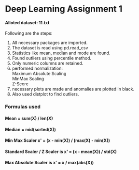 
# Deep Learning Assignment 1


#### Alloted dataset: 11.txt

Following are the steps:                                   
1. All necessary packages are imported.
2. The dataset is read using pd.read_csv
3. Statistics like mean, median and mode are found.
4. Found outliers using percentile method.
5. Only numeric columns are retained.
6. performed normalization:                                      
    Maximum Absolute Scaling                                   
    MinMax Scaling                                              
    Z-Score
7. necessary plots are made and anomalies are plotted in black.
8. Also used distplot to find outliers.

### Formulas used
#### Mean = sum(X) / len(X)
#### Median = mid(sorted(X))
#### Min Max Scaler x' = (x - min(X)) / (max(X) - min(X))
#### Standard Scaler / Z Scaler is x' = (x - mean(X)) / std(X)
#### Max Absolute Scaler is x' = x / max(abs(X))


